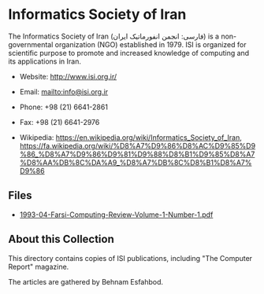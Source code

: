 # Informatics Society of Iran

The Informatics Society of Iran (فارسی: انجمن انفورماتیک ایران) is a non-governmental organization
(NGO) established in 1979. ISI is organized for scientific purpose to promote and increased
knowledge of computing and its applications in Iran.

* Website: <http://www.isi.org.ir/>
* Email: <mailto:info@isi.org.ir>
* Phone: +98 (21) 6641-2861
* Fax: +98 (21) 6641-2976

* Wikipedia:
  <https://en.wikipedia.org/wiki/Informatics_Society_of_Iran>,
  <https://fa.wikipedia.org/wiki/%D8%A7%D9%86%D8%AC%D9%85%D9%86_%D8%A7%D9%86%D9%81%D9%88%D8%B1%D9%85%D8%A7%D8%AA%DB%8C%DA%A9_%D8%A7%DB%8C%D8%B1%D8%A7%D9%86>

## Files

* [1993-04-Farsi-Computing-Review-Volume-1-Number-1.pdf](1993-04-Farsi-Computing-Review-Volume-1-Number-1.pdf)

## About this Collection

This directory contains copies of ISI publications, including "The Computer Report" magazine.

The articles are gathered by Behnam Esfahbod.

